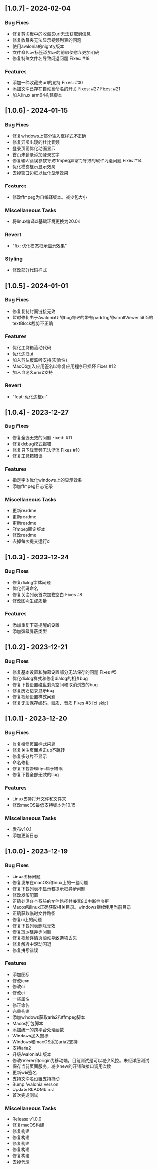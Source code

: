 ## [1.0.7] - 2024-02-04

### Bug Fixes

- 修复剪切板中的收藏夹url无法获取到信息
- 修复收藏夹无法显示视频列表的问题
- 使用avalonia的nightly版本
- 文件命名av标签添加av的前缀使意义更加明确
- 修复特殊文件名导致闪退问题 Fixes: #18

### Features

- 添加一种收藏夹url的支持 Fixes: #30
- 添加文件已存在自动重命名的开关 Fixes: #27 Fixes: #21
- 加入linux arm64构建脚本

## [1.0.6] - 2024-01-15

### Bug Fixes

- 修复windows上部分输入框样式不正确
- 修复异常出现的杜比音频
- 登录页面优化动画显示
- 首页未登录添加登录文字
- 修复输入错误参数导致ffmpeg异常而导致的软件闪退问题 Fixes #14
- 优化模态框示显示效果
- 去掉窗口边框以优化显示效果

### Features

- 修改ffmpeg为自编译版本。减少包大小

### Miscellaneous Tasks

- 将linux编译ci基础环境更换为20.04

### Revert

- "fix: 优化模态框示显示效果"

### Styling

- 修改部分代码样式

## [1.0.5] - 2024-01-01

### Bug Fixes

- 修复复制封面链接无效
- 暂时修复由于AvaloniaUI的bug导致的带有padding的scrollViewer 里面的textBlock裁剪不正确

### Features

- 优化工具箱滚动代码
- 优化边框ui
- 加入剪贴板监听支持(实验性)
- MacOS加入应用签名以修复应用程序已损坏 Fixes #12
- 加入自定义aria2支持

### Revert

- "feat: 优化边框ui"

## [1.0.4] - 2023-12-27

### Bug Fixes

- 修复全选无效的问题 Fixed: #11
- 修复debug模式报错
- 修复只下载音频无法混流 Fixes #10
- 修复工具箱错误

### Features

- 指定字体优化windows上的显示效果
- 添加ffmpeg日志记录

### Miscellaneous Tasks

- 更新readme
- 更新readme
- 更新readme
- Ffmpeg固定版本
- 修改readme
- 去掉每次提交运行ci

## [1.0.3] - 2023-12-24

### Bug Fixes

- 修复dialog字体问题
- 优化代码命名
- 修复关注列表首次加载空白 Fixes #8
- 修改图片生成质量

### Features

- 添加重复下载提醒的设置
- 添加弹幕屏蔽类型

## [1.0.2] - 2023-12-21

### Bug Fixes

- 修复基本设置和弹幕设置部分无法保存的问题 Fixes #5
- 优化dialog样式和修复dialog的相关bug
- 修复下载设置磁盘剩余空间和取消浏览的bug
- 修复历史记录显示bug
- 修复视频设置样式问题
- 修复无法保存编码、画质、音质 Fixes #3  [ci skip]

## [1.0.1] - 2023-12-20

### Bug Fixes

- 修复投稿页面样式问题
- 修复关注页面点击up不跳转
- 修复多分片不显示
- 命名修复
- 修复下载管理tips显示错误
- 修复下载全部无效的bug

### Features

- Linux支持打开文件和文件夹
- 修改macOS最低支持版本为10.15

### Miscellaneous Tasks

- 发布v1.0.1
- 添加更新日志

## [1.0.0] - 2023-12-19

### Bug Fixes

- Linux图标问题
- 修复发布在macOS和linux上的一些问题
- 修复下载列表不显示和提示框异步问题
- 修改发布配置
- 正确处理各个系统的文件路径并兼容8.0中断性变更
- Macos和linux正确获取相关目录。windows继续使用当前目录
- 正确获取临时文件路径
- 修复ui上的问题
- 修复下载列表删除无效
- 修复提示框异步问题
- 修复视频详情页滚动导致选项丢失
- 修复解析中滚动闪退
- 修复拼写错误

### Features

- 添加图标
- 修改icon
- 修改ci
- 修改ci
- 一些属性
- 修正命名
- 完善构建
- 添加windows获取aria2和ffmpeg脚本
- Macos打包脚本
- 添加统一的跨平台处理函数
- Windows加入图标
- Windows和macOS添加aria2支持
- 支持aria2
- 升级AvaloniaUI版本
- 修改referer和origin为移动端，目前测试是可以减少风控。未经详细测试
- 保存当前页面服务，减少new的开销和接口调用次数
- 更新wbi签名
- 支持文件名设置支持拖动
- Bump Avalonia version
- Update README.md
- 首次完成测试

### Miscellaneous Tasks

- Release v1.0.0
- 修复macOS构建
- 修复构建
- 修复构建
- 修复构建
- 修复构建
- 修复构建
- 去掉代理


